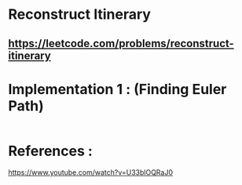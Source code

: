 # Reconstruct Itinerary
## https://leetcode.com/problems/reconstruct-itinerary


# Implementation 1 : (Finding Euler Path)
```java
```



# References :
https://www.youtube.com/watch?v=U33blOQRaJ0

